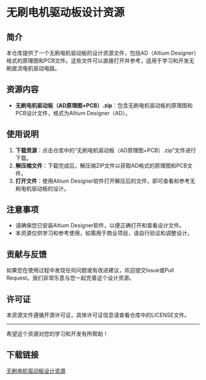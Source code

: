 # 无刷电机驱动板设计资源

## 简介

本仓库提供了一个无刷电机驱动板的设计资源文件，包括AD（Altium Designer）格式的原理图和PCB文件。这些文件可以直接打开并参考，适用于学习和开发无刷直流电机驱动电路。

## 资源内容

- **无刷电机驱动板（AD原理图+PCB）.zip**：包含无刷电机驱动板的原理图和PCB设计文件，格式为Altium Designer（AD）。

## 使用说明

1. **下载资源**：点击仓库中的“无刷电机驱动板（AD原理图+PCB）.zip”文件进行下载。
2. **解压缩文件**：下载完成后，解压缩ZIP文件以获取AD格式的原理图和PCB文件。
3. **打开文件**：使用Altium Designer软件打开解压后的文件，即可查看和参考无刷电机驱动板的设计。

## 注意事项

- 请确保您已安装Altium Designer软件，以便正确打开和查看设计文件。
- 本资源仅供学习和参考使用，如需用于商业项目，请自行验证和调整设计。

## 贡献与反馈

如果您在使用过程中发现任何问题或有改进建议，欢迎提交Issue或Pull Request。我们非常乐意与您一起完善这个设计资源。

## 许可证

本资源文件遵循开源许可证，具体许可证信息请查看仓库中的LICENSE文件。

---

希望这个资源对您的学习和开发有所帮助！

## 下载链接

[无刷电机驱动板设计资源](https://pan.quark.cn/s/d4d9e4d15985)
